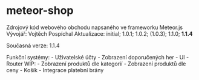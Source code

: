# meteor-shop

Zdrojový kód webového obchodu napsaného ve frameworku Meteor.js
Vývojář: Vojtěch Pospíchal
Aktualizace: initial; 1.0.1; 1.0.2; (1.0.3); 1.1.0; **1.1.4**

Současná verze: 1.1.4

Funkční systémy:
    - Uživatelské účty
    - Zobrazení doporučených her
    - UI
    - Router
WIP:
    - Zobrazení produktů dle kategorií
    - Zobrazení produktů dle ceny
    - Košík
    - Integrace platební brány
